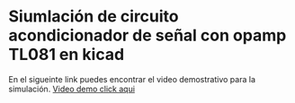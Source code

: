 # Siumlación de circuito acondicionador de señal con opamp TL081 en kicad

En el sigueinte link puedes encontrar el video demostrativo para la simulación.
[Video demo click aqui](https://www.youtube.com/watch?v=K12Exg5Oqd0&t=47s)
